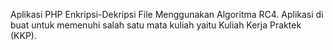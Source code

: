 

Aplikasi PHP Enkripsi-Dekripsi File Menggunakan Algoritma RC4. Aplikasi di buat untuk memenuhi salah satu mata kuliah yaitu Kuliah Kerja Praktek (KKP).
